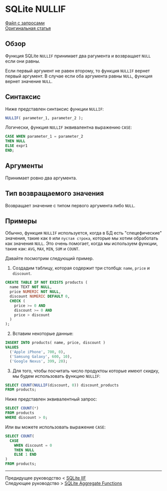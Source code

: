 # SQLite NULLIF #########################

[Файл с запросами][querys]   
[Оригинальная статья][origin]

[querys]: ./querys.sql
[origin]: https://www.sqlitetutorial.net/sqlite-functions/sqlite-nullif/

## Обзор ##############################

Функция SQLite `NULLIF` принимает два рагумента и возвращает `NULL` если они равны.

Если первый аргумент не равен второму, то функция `NULLIF` вернет первый аргумент. В случае если оба аргумента равны `NULL`, функция вернет значение `NULL`.

## Синтаксис

Ниже представлен синтаксис функции `NULLIF`:

~~~ SQL ~~~~~~~~~~~~~~~~~~~~~~~~~~~~~~~
NULLIF( parameter_1, parameter_2 );
~~~~~~~~~~~~~~~~~~~~~~~~~~~~~~~~~~~~~~~

Логически, функция `NULLIF` эквивалентна выражению `CASE`:

~~~ SQL ~~~~~~~~~~~~~~~~~~~~~~~~~~~~~~~
CASE WHEN parameter_1 = parameter_2 
THEN NULL
ELSE expr1
END;
~~~~~~~~~~~~~~~~~~~~~~~~~~~~~~~~~~~~~~~

## Аргументы

Принимает ровно два аргумента.

## Тип возвращаемого значения

Возвращает значение с типом первого аргумента либо `NULL`.

## Примеры

Обычно, функция `NULLIF` используется, когда в БД есть "спецефические" значения, такие как `0` или `пустая строка`, которые мы хотим обработать как значения `NULL`. Это очень помогает, когда мы используем функции, такие как: `AVG`, `MAX`, `MIN`, `SUM` и `COUNT`.

Давайте посмотрим следующий пример.

1. Создадим таблицу, которая содержит три столбца: `name`, `price` и `discount`.

~~~ SQL ~~~~~~~~~~~~~~~~~~~~~~~~~~~~~~~
CREATE TABLE IF NOT EXISTS products (
  name TEXT NOT NULL,
  price NUMERIC NOT NULL,
  discount NUMERIC DEFAULT 0,
  CHECK (
    price >= 0 AND
    discount >= 0 AND
    price > discount
  )
);
~~~~~~~~~~~~~~~~~~~~~~~~~~~~~~~~~~~~~~~

2. Вставим некоторые данные:

~~~ SQL ~~~~~~~~~~~~~~~~~~~~~~~~~~~~~~~
INSERT INTO products( name, price, discount )
VALUES 
  ('Apple iPhone', 700, 0),
  ('Samsung Galaxy', 600, 10),
  ('Google Nexus', 399, 20);
~~~~~~~~~~~~~~~~~~~~~~~~~~~~~~~~~~~~~~~

3. Для того, чтобы посчитать число продуктоы которые имеют скидку, мы будем использовать функцию `NULLIF`:

~~~ SQL ~~~~~~~~~~~~~~~~~~~~~~~~~~~~~~~
SELECT COUNT(NULLIF(discount, 0)) discount_products
FROM products;
~~~~~~~~~~~~~~~~~~~~~~~~~~~~~~~~~~~~~~~

Ниже представлен эквивалентный запрос:

~~~ SQL ~~~~~~~~~~~~~~~~~~~~~~~~~~~~~~~
SELECT COUNT(*)
FROM products
WHERE discount > 0;
~~~~~~~~~~~~~~~~~~~~~~~~~~~~~~~~~~~~~~~

Или вы можете использовать выражение `CASE`:

~~~ SQL ~~~~~~~~~~~~~~~~~~~~~~~~~~~~~~~
SELECT COUNT(
  CASE
    WHEN discount = 0
    THEN NULL
    ELSE 1 END
)
FROM products;
~~~~~~~~~~~~~~~~~~~~~~~~~~~~~~~~~~~~~~~

---------------------------------------

Предидущее руководство < [SQLite IIF][prev]  
Следующее руководство > [SQLite Aggregate Functions][next]

[prev]: ../64_IIf/translate.md
[next]: ../66_AggregateFuntions/translate.md